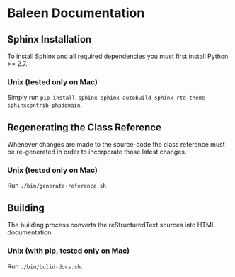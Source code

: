 # Baleen Documentation

## Sphinx Installation

To install Sphinx and all required dependencies you must first install Python >= 2.7.

### Unix (tested only on Mac)

Simply run `pip install sphinx sphinx-autobuild sphinx_rtd_theme sphinxcontrib-phpdomain`.

## Regenerating the Class Reference

Whenever changes are made to the source-code the class reference must be re-generated in order to incorporate those latest changes.

### Unix (tested only on Mac)

Run `./bin/generate-reference.sh`

## Building

The building process converts the reStructuredText sources into HTML documentation. 

### Unix (with pip, tested only on Mac)

Run `./bin/bulid-docs.sh`.
